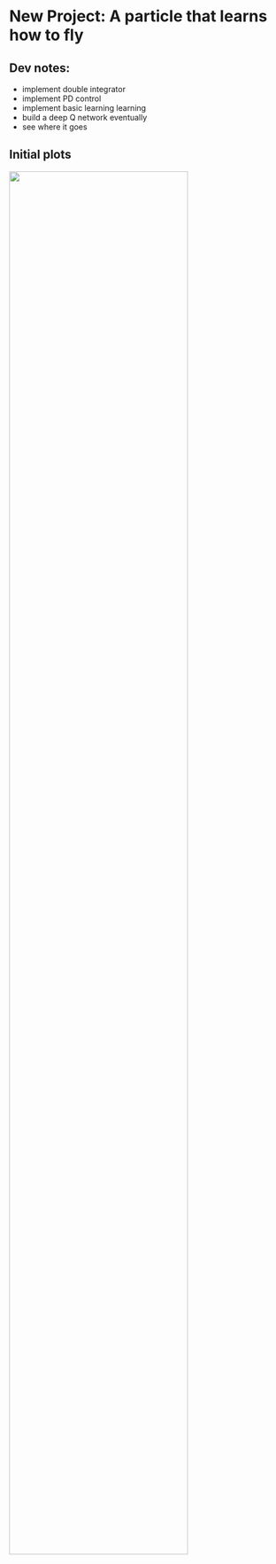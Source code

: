 # New Project: A particle that learns how to fly## Dev notes:- implement double integrator- implement PD control - implement basic learning learning - build a deep Q network eventually- see where it goes## Initial plots<p float="center">  <img src="https://github.com/tjards/Q_learning_particle/blob/master/Figs/animation1.gif" width="80%" /></p>